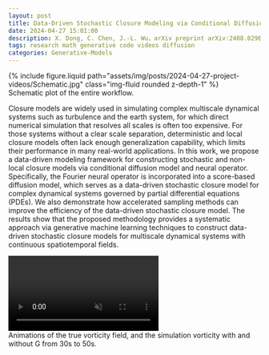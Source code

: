 ```yaml
---
layout: post
title: Data-Driven Stochastic Closure Modeling via Conditional Diffusion Model and Neural Operator
date: 2024-04-27 15:01:00
description: X. Dong, C. Chen, J.-L. Wu，arXiv preprint arXiv:2408.02965
tags: research math generative code videos diffusion
categories: Generative-Models
---
```

<div class="row mt-3">
    <div class="col-12 mt-3 mt-md-0">
        {% include figure.liquid path="assets/img/posts/2024-04-27-project-videos/Schematic.jpg" class="img-fluid rounded z-depth-1" %}
        <div class="caption">
            Schematic plot of the entire workflow. <br>
        </div>
    </div>
</div>

Closure models are widely used in simulating complex multiscale dynamical systems such as turbulence and the earth system, for which direct numerical simulation that resolves all scales is often too expensive. For those systems without a clear scale separation, deterministic and local closure models often lack enough generalization capability, which limits their performance in many real-world applications. In this work, we propose a data-driven modeling framework for constructing stochastic and non-local closure models via conditional diffusion model and neural operator. Specifically, the Fourier neural operator is incorporated into a score-based diffusion model, which serves as a data-driven stochastic closure model for complex dynamical systems governed by partial differential equations (PDEs). We also demonstrate how accelerated sampling methods can improve the efficiency of the data-driven stochastic closure model. The results show that the proposed methodology provides a systematic approach via generative machine learning techniques to construct data-driven stochastic closure models for multiscale dynamical systems with continuous spatiotemporal fields.

<div class="row mt-3">
    <div class="col-12 mt-3 mt-md-0">
        <!-- Video tag for responsive video playback -->
        <video playsinline autoplay loop muted id="myVideo" class="img-fluid rounded z-depth-1">
            <source src="assets/video/Animation3050WithAndWithoutG.mp4" type="video/mp4">
            Your browser does not support the video tag.
        </video>
        <div class="caption">
            Animations of the true vorticity field, and the simulation vorticity with and without G from 30s to 50s. <br>
        </div>
    </div>
</div>

<!-- [//]: # (<div class="row mt-3">)

[//]: # (    <div class="col-12 mt-3 mt-md-0">)

[//]: # (        {% include video.liquid path="assets/video/Animation3050Final.mp4" class="img-fluid rounded z-depth-1" controls=true %})

[//]: # (        <div class="caption">)

[//]: # (            Animations of the true vorticity field and simulated vorticity field from 30s to 50s. <br>)

[//]: # (            Left: true vorticity. Right: simulated vorticity.)

[//]: # (        </div>)

[//]: # (    </div>)

[//]: # (</div>) -->

